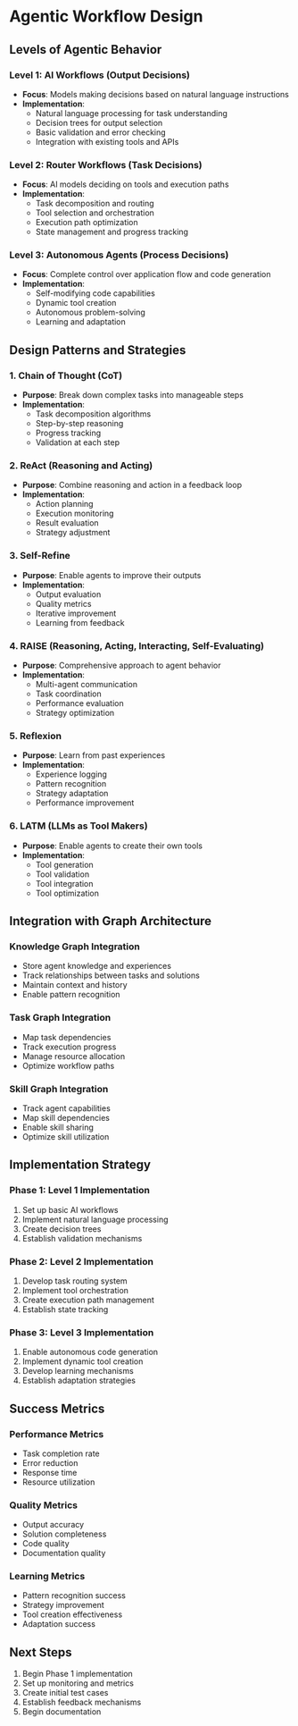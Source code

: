 # Agentic Workflow Design

## Levels of Agentic Behavior

### Level 1: AI Workflows (Output Decisions)
- **Focus**: Models making decisions based on natural language instructions
- **Implementation**:
  - Natural language processing for task understanding
  - Decision trees for output selection
  - Basic validation and error checking
  - Integration with existing tools and APIs

### Level 2: Router Workflows (Task Decisions)
- **Focus**: AI models deciding on tools and execution paths
- **Implementation**:
  - Task decomposition and routing
  - Tool selection and orchestration
  - Execution path optimization
  - State management and progress tracking

### Level 3: Autonomous Agents (Process Decisions)
- **Focus**: Complete control over application flow and code generation
- **Implementation**:
  - Self-modifying code capabilities
  - Dynamic tool creation
  - Autonomous problem-solving
  - Learning and adaptation

## Design Patterns and Strategies

### 1. Chain of Thought (CoT)
- **Purpose**: Break down complex tasks into manageable steps
- **Implementation**:
  - Task decomposition algorithms
  - Step-by-step reasoning
  - Progress tracking
  - Validation at each step

### 2. ReAct (Reasoning and Acting)
- **Purpose**: Combine reasoning and action in a feedback loop
- **Implementation**:
  - Action planning
  - Execution monitoring
  - Result evaluation
  - Strategy adjustment

### 3. Self-Refine
- **Purpose**: Enable agents to improve their outputs
- **Implementation**:
  - Output evaluation
  - Quality metrics
  - Iterative improvement
  - Learning from feedback

### 4. RAISE (Reasoning, Acting, Interacting, Self-Evaluating)
- **Purpose**: Comprehensive approach to agent behavior
- **Implementation**:
  - Multi-agent communication
  - Task coordination
  - Performance evaluation
  - Strategy optimization

### 5. Reflexion
- **Purpose**: Learn from past experiences
- **Implementation**:
  - Experience logging
  - Pattern recognition
  - Strategy adaptation
  - Performance improvement

### 6. LATM (LLMs as Tool Makers)
- **Purpose**: Enable agents to create their own tools
- **Implementation**:
  - Tool generation
  - Tool validation
  - Tool integration
  - Tool optimization

## Integration with Graph Architecture

### Knowledge Graph Integration
- Store agent knowledge and experiences
- Track relationships between tasks and solutions
- Maintain context and history
- Enable pattern recognition

### Task Graph Integration
- Map task dependencies
- Track execution progress
- Manage resource allocation
- Optimize workflow paths

### Skill Graph Integration
- Track agent capabilities
- Map skill dependencies
- Enable skill sharing
- Optimize skill utilization

## Implementation Strategy

### Phase 1: Level 1 Implementation
1. Set up basic AI workflows
2. Implement natural language processing
3. Create decision trees
4. Establish validation mechanisms

### Phase 2: Level 2 Implementation
1. Develop task routing system
2. Implement tool orchestration
3. Create execution path management
4. Establish state tracking

### Phase 3: Level 3 Implementation
1. Enable autonomous code generation
2. Implement dynamic tool creation
3. Develop learning mechanisms
4. Establish adaptation strategies

## Success Metrics

### Performance Metrics
- Task completion rate
- Error reduction
- Response time
- Resource utilization

### Quality Metrics
- Output accuracy
- Solution completeness
- Code quality
- Documentation quality

### Learning Metrics
- Pattern recognition success
- Strategy improvement
- Tool creation effectiveness
- Adaptation success

## Next Steps
1. Begin Phase 1 implementation
2. Set up monitoring and metrics
3. Create initial test cases
4. Establish feedback mechanisms
5. Begin documentation 